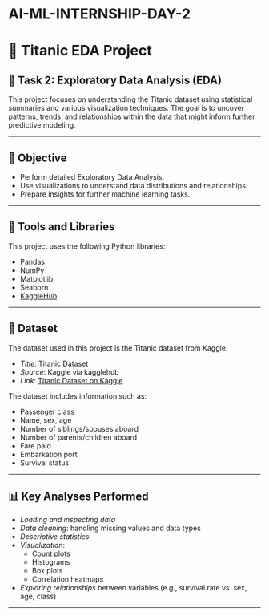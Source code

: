 # AI-ML-INTERNSHIP-DAY-2
# 🚢 Titanic EDA Project

## 📌 Task 2: Exploratory Data Analysis (EDA)

This project focuses on understanding the Titanic dataset using statistical summaries and various visualization techniques. The goal is to uncover patterns, trends, and relationships within the data that might inform further predictive modeling.

---

## 🎯 Objective

- Perform detailed Exploratory Data Analysis.
- Use visualizations to understand data distributions and relationships.
- Prepare insights for further machine learning tasks.

---

## 🧰 Tools and Libraries

This project uses the following Python libraries:

- Pandas
- NumPy
- Matplotlib
- Seaborn
- [KaggleHub](https://pypi.org/project/kagglehub/)

---

## 📂 Dataset

The dataset used in this project is the Titanic dataset from Kaggle.

- *Title*: Titanic Dataset
- *Source*: Kaggle via kagglehub
- *Link*: [Titanic Dataset on Kaggle](https://www.kaggle.com/datasets/yasserh/titanic-dataset)

The dataset includes information such as:

- Passenger class
- Name, sex, age
- Number of siblings/spouses aboard
- Number of parents/children aboard
- Fare paid
- Embarkation port
- Survival status

---

## 📊 Key Analyses Performed

- *Loading and inspecting data*
- *Data cleaning*: handling missing values and data types
- *Descriptive statistics*
- *Visualization*:
  - Count plots
  - Histograms
  - Box plots
  - Correlation heatmaps
- *Exploring relationships* between variables (e.g., survival rate vs. sex, age, class)

---
